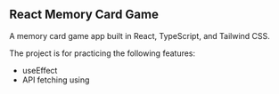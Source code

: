 ## React Memory Card Game

A memory card game app built in React, TypeScript, and Tailwind CSS.

The project is for practicing the following features:
- useEffect
- API fetching using
